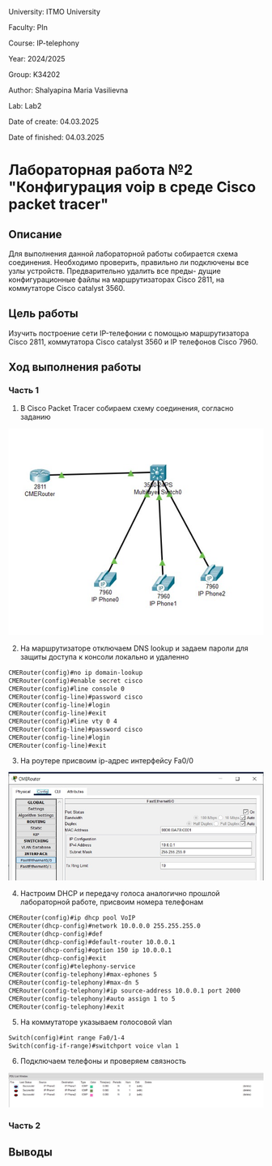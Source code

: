 University: ITMO University

Faculty: PIn

Course: IP-telephony

Year: 2024/2025

Group: K34202

Author: Shalyapina Maria Vasilievna

Lab: Lab2

Date of create: 04.03.2025

Date of finished: 04.03.2025

# Лабораторная работа №2 "Конфигурация voip в среде Сisco packet tracer"

## Описание
Для выполнения данной лабораторной работы собирается схема соединения. Необходимо проверить, правильно ли подключены все узлы устройств. Предварительно удалить все преды- дущие конфигурационные файлы на маршрутизаторах Cisco 2811, на коммутаторе Cisco catalyst 3560.

## Цель работы
Изучить построение сети IP-телефонии с помощью маршрутизатора Cisco 2811, коммутатора Cisco catalyst 3560 и IP телефонов Cisco 7960.

## Ход выполнения работы

### Часть 1

1. В Cisco Packet Tracer собираем схему соединения, согласно заданию

![1](./assets/1.jpg)

2. На маршрутизаторе отключаем DNS lookup и задаем пароли для защиты доступа к консоли локально и удаленно

```
CMERouter(config)#no ip domain-lookup
CMERouter(config)#enable secret cisco
CMERouter(config)#line console 0
CMERouter(config-line)#password cisco
CMERouter(config-line)#login
CMERouter(config-line)#exit
CMERouter(config)#line vty 0 4
CMERouter(config-line)#password cisco
CMERouter(config-line)#login
CMERouter(config-line)#exit
```

3. На роутере присвоим ip-адрес интерфейсу Fa0/0

![2](./assets/2.jpg)

4. Настроим DHCP и передачу голоса аналогично прошлой лабораторной работе, присвоим номера телефонам
```
CMERouter(config)#ip dhcp pool VoIP
CMERouter(dhcp-config)#network 10.0.0.0 255.255.255.0
CMERouter(dhcp-config)#def
CMERouter(dhcp-config)#default-router 10.0.0.1
CMERouter(dhcp-config)#option 150 ip 10.0.0.1
CMERouter(dhcp-config)#exit
CMERouter(config)#telephony-service 
CMERouter(config-telephony)#max-ephones 5
CMERouter(config-telephony)#max-dn 5
CMERouter(config-telephony)#ip source-address 10.0.0.1 port 2000
CMERouter(config-telephony)#auto assign 1 to 5
CMERouter(config-telephony)#exit
```

5. На коммутаторе указываем голосовой vlan
```
Switch(config)#int range Fa0/1-4
Switch(config-if-range)#switchport voice vlan 1
```

6. Подключаем телефоны и проверяем связность

![3](./assets/3.jpg)
   
### Часть 2



## Выводы
